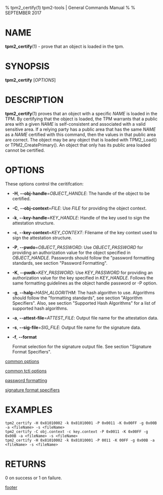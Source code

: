 % tpm2_certify(1) tpm2-tools | General Commands Manual
%
% SEPTEMBER 2017

# NAME

**tpm2_certify**(1) - prove that an object is loaded in the tpm.

# SYNOPSIS

**tpm2_certify** [*OPTIONS*]

# DESCRIPTION

**tpm2_certify**(1) proves that an object with a specific _NAME_ is loaded in the TPM.
By certifying that the object is loaded, the TPM warrants that a public area
with a given _NAME_ is self-consistent and associated with a valid sensitive area.
If a relying party has a public area that has the same _NAME_ as a _NAME_ certified
with this command, then the values in that public area are correct. The object
may be any object that is loaded with TPM2_Load() or TPM2_CreatePrimary().
An object that only has its public area loaded cannot be certified.

# OPTIONS

These options control the ceritifcation:

  * **-H**, **--obj-handle**=_OBJECT\_HANDLE_:
    The handle of the object to be certified.

  * **-C**, **--obj-context**=_FILE_:
    Use _FILE_ for providing the object context.

  * **-k**, **--key-handle**=_KEY\_HANDLE_:
    Handle of the key used to sign the attestation  structure.

  * **-c**, **--key-context**=_KEY\_CONTEXT_:
    Filename of the key context used to sign the  attestation structure.

  * **-P**, **--pwdo**=_OBJECT\_PASSWORD_:
    Use _OBJECT\_PASSWORD_ for providing an authorization value for the object specified
    in _OBJECT\_HANDLE_.
    Passwords should follow the "password formatting standards, see section
    "Password Formatting".

  * **-K**, **--pwdk**=_KEY\_PASSWORD_:
    Use _KEY_PASSWORD_ for providing an authorization value for the key specified
    in _KEY\_HANDLE_.
    Follows the same formatting guidelines as the object handle password or
    -P option.

  * **-g**, **\--halg**=_HASH\_ALGORITHM_:
    The hash algorithm to use.
    Algorithms should follow the "formatting standards", see section
    "Algorithm Specifiers".
    Also, see section "Supported Hash Algorithms" for a list of supported hash
    algorithms.

  * **-a**, **--attest-file**=_ATTEST\_FILE_:
    Output file name for the attestation data.

  * **-s**, **--sig-file**=_SIG\_FILE_:
    Output file name for the signature data.

  * **-f**, **--format**

    Format selection for the signature output file. See section "Signature Format Specifiers".

[common options](common/options.md)

[common tcti options](common/tcti.md)

[password formatting](common/password.md)

[signature format specifiers](common/signature.md)

# EXAMPLES

```
tpm2_certify -H 0x81010002 -k 0x81010001 -P 0x0011 -K 0x00FF -g 0x00B -a <fileName> -s <fileName>
tpm2_certify -C obj.context -c key.context -P 0x0011 -K 0x00FF -g 0x00B -a <fileName> -s <fileName>
tpm2_certify -H 0x81010002 -k 0x81010001 -P 0011 -K 00FF -g 0x00B -a <fileName> -s <fileName>
```

# RETURNS

0 on success or 1 on failure.

[footer](common/footer.md)
